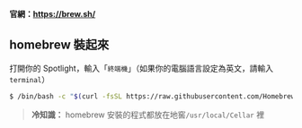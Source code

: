 **官網：https://brew.sh/**

## homebrew 裝起來

打開你的 Spotlight，輸入「`終端機`」（如果你的電腦語言設定為英文，請輸入 `terminal`）

```bash
$ /bin/bash -c "$(curl -fsSL https://raw.githubusercontent.com/Homebrew/install/HEAD/install.sh)"
```

> **冷知識：** homebrew 安裝的程式都放在地窖`/usr/local/Cellar` 裡
